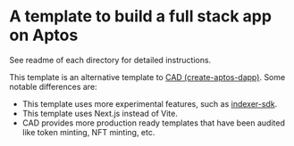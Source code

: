 # A template to build a full stack app on Aptos

See readme of each directory for detailed instructions.

This template is an alternative template to [CAD (create-aptos-dapp)](https://aptos.dev/en/build/create-aptos-dapp). Some notable differences are:

- This template uses more experimental features, such as [indexer-sdk](https://github.com/aptos-labs/aptos-indexer-processor-sdk).
- This template uses Next.js instead of Vite.
- CAD provides more production ready templates that have been audited like token minting, NFT minting, etc.

